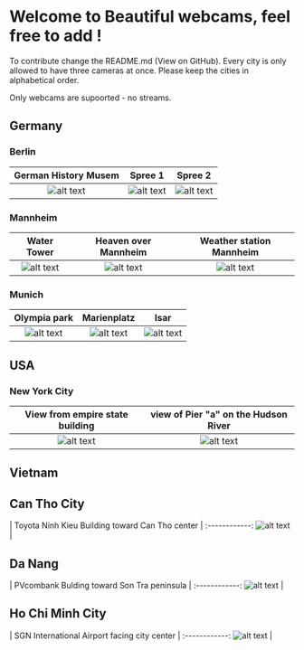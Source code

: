 # Welcome to Beautiful webcams, feel free to add ! 

To contribute change the README.md (View on GitHub). Every city is only allowed to have three cameras at once. Please keep the cities in alphabetical order. 

Only webcams are supoorted - no streams.

## Germany

### Berlin



| German History Musem | Spree 1 | Spree 2 |
:------------:|:--------------------:|:--------------------------:
![alt text](http://www.dhm.de/webkamera/pics/cam1_large.jpg?foo=1509550705922) | ![alt text](https://www.softed.de/webcam/spreebogen.jpg) | ![alt text](http://webcam.finanzen.de/spreecam.jpg)


### Mannheim



| Water Tower | Heaven over Mannheim | Weather station Mannheim |
:------------:|:--------------------:|:--------------------------:
![alt text](https://www.mvv-energie.de/webcam_maritim/MA-Wasserturm.jpg) | ![alt text](http://cam.mannheim-wetter.info/cam1/mannheim-himmel-0.jpg) | ![alt text](http://klymiuk.info/wetter/webcam/webcam/current.jpg)


### Munich 


| Olympia park | Marienplatz | Isar |
:------------:|:--------------------:|:--------------------------:
![alt text](http://www.olympiapark.de/webcamdaten//bild-ot-fest.jpg) | ![alt text](http://blog.muenchen.de/marienplatzcam//marienplatzgross000M.jpg) | ![alt text](http://blog.muenchen.de/flauchercam//WebcamMuenchen.com_exklusiv_fuer_muenchen.de.jpg)

## USA

### New York City

|  View from empire state building | view of Pier "a" on the Hudson River |
:------------:|:--------------------:
![alt text](http://stream.empirecam.net:8000/oneshotimage2?90731509551398366) | ![alt text](http://www.erikthered.com/cam/reshcam_current.jpg)

## Vietnam

## Can Tho City 


|  Toyota Ninh Kieu Building toward Can Tho center | 
:------------:
![alt text](http://www.axonactive.com/imgct/liveview_20171101_231525.jpg) |


## Da Nang

|  PVcombank Bulding toward Son Tra peninsula | 
:------------:
![alt text](http://www.axonactive.com/imgdn/liveview_20171101_180011.jpg) |

## Ho Chi Minh City

|  SGN International Airport facing city center | 
:------------:
![alt text](http://www.axonactive.com/imghcm/liveview_20171101_231048.jpg) |

